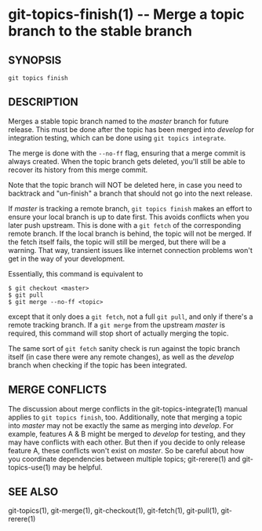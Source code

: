 # git-topics-finish(1) -- Merge a topic branch to the stable branch

## SYNOPSIS

`git topics finish` <topic>

## DESCRIPTION

Merges a stable topic branch named <topic> to the _master_ branch for future
release. This must be done after the topic has been merged into _develop_ for
integration testing, which can be done using `git topics integrate`.

The merge is done with the `--no-ff` flag, ensuring that a merge commit is
always created. When the topic branch gets deleted, you'll still be able to
recover its history from this merge commit.

Note that the topic branch will NOT be deleted here, in case you need to
backtrack and "un-finish" a branch that should not go into the next release.

If _master_ is tracking a remote branch, `git topics finish` makes an effort to
ensure your local branch is up to date first. This avoids conflicts when you
later push upstream. This is done with a `git fetch` of the corresponding
remote branch. If the local branch is behind, the topic will not be merged. If
the fetch itself fails, the topic will still be merged, but there will be a
warning. That way, transient issues like internet connection problems won't get
in the way of your development.

Essentially, this command is equivalent to

    $ git checkout <master>
    $ git pull
    $ git merge --no-ff <topic>

except that it only does a `git fetch`, not a full `git pull`, and only if
there's a remote tracking branch. If a `git merge` from the upstream _master_
is required, this command will stop short of actually merging the topic.

The same sort of `git fetch` sanity check is run against the topic branch
itself (in case there were any remote changes), as well as the _develop_ branch
when checking if the topic has been integrated.

## MERGE CONFLICTS

The discussion about merge conflicts in the git-topics-integrate(1) manual
applies to `git topics finish`, too. Additionally, note that merging a topic
into _master_ may not be exactly the same as merging into _develop_. For
example, features A & B might be merged to _develop_ for testing, and they may
have conflicts with each other. But then if you decide to only release feature
A, these conflicts won't exist on _master_. So be careful about how you
coordinate dependencies between multiple topics; git-rerere(1) and
git-topics-use(1) may be helpful.

## SEE ALSO

git-topics(1), git-merge(1), git-checkout(1), git-fetch(1), git-pull(1), git-rerere(1)
